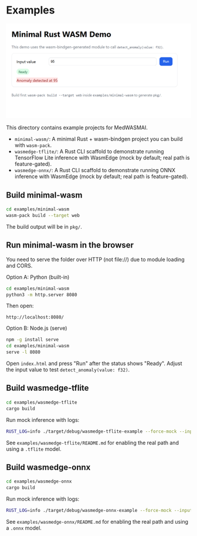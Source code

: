 # Examples

![Demo](./minimal-wasm/public/Minimal_Wasm_Demo.png)

This directory contains example projects for MedWASMAI.

- `minimal-wasm/`: A minimal Rust + wasm-bindgen project you can build with `wasm-pack`.
- `wasmedge-tflite/`: A Rust CLI scaffold to demonstrate running TensorFlow Lite inference with WasmEdge (mock by default; real path is feature-gated).
- `wasmedge-onnx/`: A Rust CLI scaffold to demonstrate running ONNX inference with WasmEdge (mock by default; real path is feature-gated).

## Build minimal-wasm

```bash
cd examples/minimal-wasm
wasm-pack build --target web
```

The build output will be in `pkg/`.

## Run minimal-wasm in the browser

You need to serve the folder over HTTP (not file://) due to module loading and CORS.

Option A: Python (built-in)

```bash
cd examples/minimal-wasm
python3 -m http.server 8080
```

Then open:

```
http://localhost:8080/
```

Option B: Node.js (serve)

```bash
npm -g install serve
cd examples/minimal-wasm
serve -l 8080
```

Open `index.html` and press "Run" after the status shows "Ready". Adjust the input value to test `detect_anomaly(value: f32)`.

## Build wasmedge-tflite

```bash
cd examples/wasmedge-tflite
cargo build
```

Run mock inference with logs:

```bash
RUST_LOG=info ./target/debug/wasmedge-tflite-example --force-mock --input "0.1,0.2,0.3,0.4"
```

See `examples/wasmedge-tflite/README.md` for enabling the real path and using a `.tflite` model.

## Build wasmedge-onnx

```bash
cd examples/wasmedge-onnx
cargo build
```

Run mock inference with logs:

```bash
RUST_LOG=info ./target/debug/wasmedge-onnx-example --force-mock --input "0.1,0.2,0.3,0.4"
```

See `examples/wasmedge-onnx/README.md` for enabling the real path and using a `.onnx` model.
